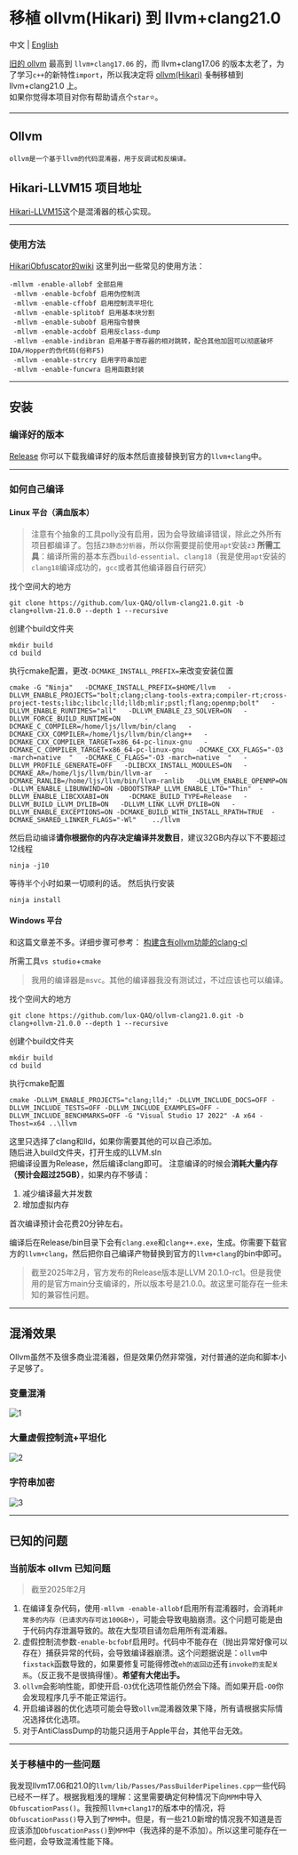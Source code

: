 







# 移植 ollvm(Hikari) 到 llvm+clang21.0
中文 | [English](./README_en.md)


[旧的 ollvm](https://github.com/GreenDamTan/llvm-project_ollvm) 最高到 `llvm+clang17.06` 的，而 llvm+clang17.06 的版本太老了，为了学习`c++`的新特性`import`，所以我决定将 [ollvm(Hikari)](https://github.com/61bcdefg/Hikari-LLVM15) ~~复制~~移植到 llvm+clang21.0 上。    
如果你觉得本项目对你有帮助请点个`star`⭐。


---
## Ollvm
	ollvm是一个基于llvm的代码混淆器，用于反调试和反编译。


## Hikari-LLVM15 项目地址
[Hikari-LLVM15](https://github.com/61bcdefg/Hikari-LLVM15)这个是混淆器的核心实现。 


---
### 使用方法
[HikariObfuscator的wiki](https://github.com/HikariObfuscator/Hikari/wiki/Usage)
这里列出一些常见的使用方法：
```	shell
-mllvm -enable-allobf 全部启用
 -mllvm -enable-bcfobf 启用伪控制流 
 -mllvm -enable-cffobf 启用控制流平坦化
 -mllvm -enable-splitobf 启用基本块分割 
 -mllvm -enable-subobf 启用指令替换 
 -mllvm -enable-acdobf 启用反class-dump 
 -mllvm -enable-indibran 启用基于寄存器的相对跳转，配合其他加固可以彻底破坏IDA/Hopper的伪代码(俗称F5) 
 -mllvm -enable-strcry 启用字符串加密
 -mllvm -enable-funcwra 启用函数封装
```

---
## 安装



### 编译好的版本
[Release](https://github.com/lux-QAQ/ollvm-clang21.0/releases)
你可以下载我编译好的版本然后直接替换到官方的`llvm+clang`中。


---

### 如何自己编译
#### Linux 平台（满血版本）
> 注意有个抽象的工具polly没有启用，因为会导致编译错误，除此之外所有项目都编译了。包括`Z3静态分析器`，所以你需要提前使用`apt`安装`z3`
**所需工具**：编译所需的基本东西`build-essential`、`clang18`（我是使用`apt`安装的`clang18`编译成功的，`gcc`或者其他编译器自行研究）
   
找个空间大的地方
```shell
git clone https://github.com/lux-QAQ/ollvm-clang21.0.git -b clang+ollvm-21.0.0 --depth 1 --recursive
```
创建个build文件夹
```shell
mkdir build
cd build
```
执行cmake配置，更改`-DCMAKE_INSTALL_PREFIX=`来改变安装位置
```shell
cmake -G "Ninja"   -DCMAKE_INSTALL_PREFIX=$HOME/llvm   -DLLVM_ENABLE_PROJECTS="bolt;clang;clang-tools-extra;compiler-rt;cross-project-tests;libc;libclc;lld;lldb;mlir;pstl;flang;openmp;bolt"   -DLLVM_ENABLE_RUNTIMES="all"   -DLLVM_ENABLE_Z3_SOLVER=ON   -DLLVM_FORCE_BUILD_RUNTIME=ON      -DCMAKE_C_COMPILER=/home/ljs/llvm/bin/clang   -DCMAKE_CXX_COMPILER=/home/ljs/llvm/bin/clang++   -DCMAKE_CXX_COMPILER_TARGET=x86_64-pc-linux-gnu   -DCMAKE_C_COMPILER_TARGET=x86_64-pc-linux-gnu   -DCMAKE_CXX_FLAGS="-O3 -march=native  "   -DCMAKE_C_FLAGS="-O3 -march=native  "   -DLLVM_PROFILE_GENERATE=OFF   -DLIBCXX_INSTALL_MODULES=ON   -DCMAKE_AR=/home/ljs/llvm/bin/llvm-ar   -DCMAKE_RANLIB=/home/ljs/llvm/bin/llvm-ranlib   -DLLVM_ENABLE_OPENMP=ON   -DLLVM_ENABLE_LIBUNWIND=ON -DBOOTSTRAP_LLVM_ENABLE_LTO="Thin"  -DLLVM_ENABLE_LIBCXXABI=ON     -DCMAKE_BUILD_TYPE=Release   -DLLVM_BUILD_LLVM_DYLIB=ON   -DLLVM_LINK_LLVM_DYLIB=ON   -DLLVM_ENABLE_EXCEPTIONS=ON -DCMAKE_BUILD_WITH_INSTALL_RPATH=TRUE  -DCMAKE_SHARED_LINKER_FLAGS="-Wl"    ../llvm
```


然后启动编译**请你根据你的内存决定编译并发数目**，建议32GB内存以下不要超过12线程
``` shell
ninja -j10
```

等待半个小时如果一切顺利的话。
然后执行安装
``` shell
ninja install
```
#### Windows 平台
和这篇文章差不多。详细步骤可参考：
[构建含有ollvm功能的clang-cl](https://www.bilibili.com/opus/943544163969794072)

所需工具`vs studio`+`cmake`
> 我用的编译器是`msvc`。其他的编译器我没有测试过，不过应该也可以编译。   

找个空间大的地方
```shell
git clone https://github.com/lux-QAQ/ollvm-clang21.0.git -b clang+ollvm-21.0.0 --depth 1 --recursive
```
创建个build文件夹
```shell
mkdir build
cd build
```
执行cmake配置
```shell
cmake -DLLVM_ENABLE_PROJECTS="clang;lld;" -DLLVM_INCLUDE_DOCS=OFF -DLLVM_INCLUDE_TESTS=OFF -DLLVM_INCLUDE_EXAMPLES=OFF -DLLVM_INCLUDE_BENCHMARKS=OFF -G "Visual Studio 17 2022" -A x64 -Thost=x64 ..\llvm
```
这里只选择了clang和lld，如果你需要其他的可以自己添加。   
随后进入build文件夹，打开生成的LLVM.sln   
把编译设置为Release，然后编译clang即可。
注意编译的时候会**消耗大量内存（预计会超过25GB）**，如果内存不够请：
1. 减少编译最大并发数
2. 增加虚拟内存

首次编译预计会花费20分钟左右。

编译后在Release/bin目录下会有`clang.exe`和`clang++.exe`，生成。你需要下载官方的`llvm+clang`，然后把你自己编译产物替换到官方的`llvm+clang`的bin中即可。
> 截至2025年2月，官方发布的Release版本是LLVM 20.1.0-rc1。但是我使用的是官方main分支编译的，所以版本号是21.0.0。故这里可能存在一些未知的兼容性问题。


---
## 混淆效果
Ollvm虽然不及很多商业混淆器，但是效果仍然非常强，对付普通的逆向和脚本小子足够了。
### 变量混淆
![1](https://github.com/user-attachments/assets/fe8b2f3a-ac5e-4a2f-b2d8-4cd0790eba25)

### 大量虚假控制流+平坦化
![2](https://github.com/user-attachments/assets/c334d06b-3199-409f-8ba5-7bac49265af3)

### 字符串加密
![3](https://github.com/user-attachments/assets/744419c4-a30f-45de-a467-651c8bf5ee9a)


---
## 已知的问题
### 当前版本 ollvm 已知问题
> 截至2025年2月   
 
1. 在编译复杂代码，使用`-mllvm -enable-allobf`启用所有混淆器时，会消耗`非常多的内存（已请求内存可达100GB+）`，可能会导致电脑崩溃。这个问题可能是由于代码内存泄漏导致的。故在大型项目请勿启用所有混淆器。
2. 虚假控制流参数`-enable-bcfobf`启用时。代码中不能存在（抛出异常好像可以存在）捕获异常的代码，会导致编译器崩溃。这个问题据说是：`ollvm`中`fixstack`函数导致的，如果要修复可能得修改`eh的返回边`还有`invoke的支配关系`。（反正我不是很搞得懂）。**希望有大佬出手。**
3. `ollvm`会影响性能，即使开启`-O3`优化选项性能仍然会下降。而如果开启`-O0`你会发现程序几乎不能正常运行。
4. 开启编译器的优化选项可能会导致`ollvm`混淆器效果下降，所有请根据实际情况选择优化选项。
5. 对于AntiClassDump的功能只适用于Apple平台，其他平台无效。

---

### 关于移植中的一些问题
我发现llvm17.06和21.0的`llvm/lib/Passes/PassBuilderPipelines.cpp`一些代码已经不一样了。根据我粗浅的理解：这里需要确定何种情况下向`MPM`中导入`ObfuscationPass()`。我按照`llvm+clang17`的版本中的情况，将`ObfuscationPass()`导入到了`MPM`中。但是，有一些21.0新增的情况我不知道是否应该添加`ObfuscationPass()`到`MPM`中（我选择的是不添加）。所以这里可能存在一些问题，会导致混淆性能下降。




